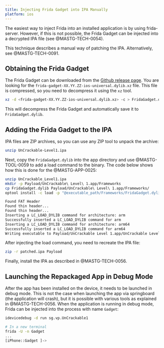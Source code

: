 ```yaml
---
title: Injecting Frida Gadget into IPA Manually
platform: ios
---
```


The easiest way to inject Frida into an installed application is by using frida-server. However, if this is not possible, the Frida Gadget can be injected into a decrypted IPA file (see @MASTG-TECH-0054).

This technique describes a manual way of patching the IPA. Alternatively, see @MASTG-TECH-0091.

## Obtaining the Frida Gadget

The Frida Gadget can be downloaded from the [Github release page](https://github.com/frida/frida/releases). You are looking for the `frida-gadget-XX.YY.ZZ-ios-universal.dylib.xz` file. This file is compressed, so you need to decompress it using the `xz` tool. 

```bash
xz -d <frida-gadget-XX.YY.ZZ-ios-universal.dylib.xz> -c > FridaGadget.dylib
```

This will decompress the Frida Gadget and automatically save it to `FridaGadget.dylib`.

## Adding the Frida Gadget to the IPA

IPA files are ZIP archives, so you can use any ZIP tool to unpack the archive:

```bash
unzip UnCrackable-Level1.ipa
```

Next, copy the `FridaGadget.dylib` into the app directory and use @MASTG-TOOL-0059 to add a load command to the binary. The code below shows how this is done for the @MASTG-APP-0025:

```bash
unzip UnCrackable_Level1.ipa
mkdir -p Payload/UnCrackable\ Level\ 1.app/Frameworks
cp FridaGadget.dylib Payload/UnCrackable\ Level\ 1.app/Frameworks/
optool install -c load -p "@executable_path/Frameworks/FridaGadget.dylib"  -t Payload/UnCrackable\ Level\ 1.app/UnCrackable\ Level\ 1

Found FAT Header
Found thin header...
Found thin header...
Inserting a LC_LOAD_DYLIB command for architecture: arm
Successfully inserted a LC_LOAD_DYLIB command for arm
Inserting a LC_LOAD_DYLIB command for architecture: arm64
Successfully inserted a LC_LOAD_DYLIB command for arm64
Writing executable to Payload/UnCrackable Level 1.app/UnCrackable Level 1...
```

After injecting the load command, you need to recreate the IPA file:

```bash
zip -r patched.ipa Payload
```

Finally, install the IPA as described in @MASTG-TECH-0056.

## Launching the Repackaged App in Debug Mode
After the app has been installed on the device, it needs to be launched in debug mode. This is not the case when launching the app via springboard (the application will crash), but it is possible with various tools as explained in @MASTG-TECH-0056. When the application is running in debug mode, Frida can be injected into the process with name `Gadget`:

```bash
idevicedebug -d run sg.vp.UnCrackable1

# In a new terminal
frida -U -n Gadget
...
[iPhone::Gadget ]-> 
```